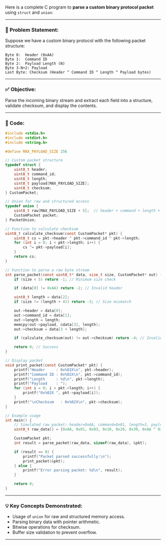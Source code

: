 Here is a complete C program to **parse a custom binary protocol packet** using `struct` and `union`:

---

### 🧩 Problem Statement:

Suppose we have a custom binary protocol with the following packet structure:

```
Byte 0:  Header (0xAA)
Byte 1:  Command ID
Byte 2:  Payload Length (N)
Byte 3-N+2: Payload
Last Byte: Checksum (Header ^ Command ID ^ Length ^ Payload bytes)
```

---

### ✅ Objective:

Parse the incoming binary stream and extract each field into a structure, validate checksum, and display the contents.

---

### 📌 Code:

```c
#include <stdio.h>
#include <stdint.h>
#include <string.h>

#define MAX_PAYLOAD_SIZE 256

// Custom packet structure
typedef struct {
    uint8_t header;
    uint8_t command_id;
    uint8_t length;
    uint8_t payload[MAX_PAYLOAD_SIZE];
    uint8_t checksum;
} CustomPacket;

// Union for raw and structured access
typedef union {
    uint8_t raw[MAX_PAYLOAD_SIZE + 5];  // header + command + length + payload + checksum
    CustomPacket packet;
} PacketUnion;

// Function to calculate checksum
uint8_t calculate_checksum(const CustomPacket* pkt) {
    uint8_t cs = pkt->header ^ pkt->command_id ^ pkt->length;
    for (int i = 0; i < pkt->length; i++) {
        cs ^= pkt->payload[i];
    }
    return cs;
}

// Function to parse a raw byte stream
int parse_packet(const uint8_t* data, size_t size, CustomPacket* out) {
    if (size < 5) return -1; // Minimum size check

    if (data[0] != 0xAA) return -2; // Invalid header

    uint8_t length = data[2];
    if (size != (length + 4)) return -3; // Size mismatch

    out->header = data[0];
    out->command_id = data[1];
    out->length = length;
    memcpy(out->payload, &data[3], length);
    out->checksum = data[3 + length];

    if (calculate_checksum(out) != out->checksum) return -4; // Invalid checksum

    return 0; // Success
}

// Display packet
void print_packet(const CustomPacket* pkt) {
    printf("Header     : 0x%02X\n", pkt->header);
    printf("Command ID : 0x%02X\n", pkt->command_id);
    printf("Length     : %d\n", pkt->length);
    printf("Payload    : ");
    for (int i = 0; i < pkt->length; i++) {
        printf("0x%02X ", pkt->payload[i]);
    }
    printf("\nChecksum   : 0x%02X\n", pkt->checksum);
}

// Example usage
int main() {
    // Simulated raw packet: header=0xAA, command=0x01, length=3, payload={0x10, 0x20, 0x30}
    uint8_t raw_data[] = {0xAA, 0x01, 0x03, 0x10, 0x20, 0x30, 0xAA ^ 0x01 ^ 0x03 ^ 0x10 ^ 0x20 ^ 0x30};

    CustomPacket pkt;
    int result = parse_packet(raw_data, sizeof(raw_data), &pkt);

    if (result == 0) {
        printf("Packet parsed successfully:\n");
        print_packet(&pkt);
    } else {
        printf("Error parsing packet: %d\n", result);
    }

    return 0;
}
```

---

### 💡 Key Concepts Demonstrated:

* Usage of `union` for raw and structured memory access.
* Parsing binary data with pointer arithmetic.
* Bitwise operations for checksum.
* Buffer size validation to prevent overflow.

---
